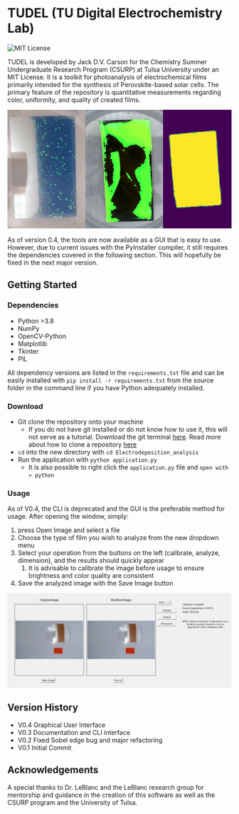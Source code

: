 # TUDEL (TU Digital Electrochemistry Lab)

![MIT License](https://img.shields.io/github/license/quothbonney/Electrodeposition_analysis)


TUDEL is developed by Jack D.V. Carson for the Chemistry Summer Undergraduate Research Program (CSURP) at Tulsa University under an MIT License. 
It is a toolkit for photoanalysis of electrochemical films primarily intended for the synthesis of Perovskite-based solar cells. The primary feature of the
repository is quantitative measurements regarding color, uniformity, and quality of created films.

![TUDEL Examples](imgs/sample/banner.png)

As of version 0.4, the tools are now available as a GUI that is easy to use. However, due to current issues with the PyInstaller compiler,
it still requires the dependencies covered in the following section. This will hopefully be fixed in the next major version.

## Getting Started
### Dependencies
- Python >3.8
- NumPy
- OpenCV-Python
- Matplotlib
- Tkinter
- PIL

All dependency versions are listed in the `requirements.txt` file and can be easily installed with
`pip install -r requirements.txt` from the source folder in the command line if you have Python adequately installed.

### Download
- Git clone the repository onto your machine
  - If you do not have git installed or do not know how to use it, this will not serve as a tutorial. Download the git terminal [here](https://git-scm.com/). Read more about how to clone a repository [here](https://github.com/git-guides/git-clone)
- `cd` into the new directory with `cd Electrodeposition_analysis`
- Run the application with `python application.py`
  - It is also possible to right click the `application.py` file and `open with > python`

### Usage
As of V0.4, the CLI is deprecated and the GUI is the preferable method for usage. After opening the window,
simply:
1. press Open Image and select a file
2. Choose the type of film you wish to analyze from the new dropdown menu
3. Select your operation from the buttons on the left (calibrate, analyze, dimension), and the results should quickly appear
   1. It is advisable to calibrate the image before usage to ensure brightness and color quality are consistent
4. Save the analyzed image with the Save Image button

![Screenshot](imgs/sample/TUDEL%20Screenshot.png)


## Version History
- V0.4 Graphical User Interface
- V0.3 Documentation and CLI interface
- V0.2 Fixed Sobel edge bug and major refactoring
- V0.1 Initial Commit

## Acknowledgements

A special thanks to Dr. LeBlanc and the LeBlanc research group for mentorship and guidance in the creation of this software 
as well as the CSURP program and the University of Tulsa.